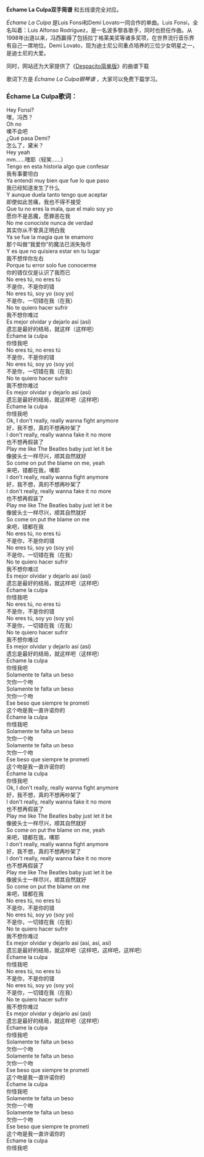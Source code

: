 

**Échame La Culpa双手简谱** 和五线谱完全对应。

_Échame La Culpa_ 是Luis Fonsi和Demi Lovato一同合作的单曲。Luis Fonsi，全名叫着：Luis Alfonso
Rodríguez，是一名波多黎各歌手，同时也担任作曲。从1998年出道以来，冯西赢得了包括拉丁格莱美奖等诸多奖项，在世界流行音乐界有自己一席地位。Demi
Lovato，现为迪士尼公司重点培养的三位少女明星之一，是迪士尼的大爱。

同时，网站还为大家提供了《[Despacito简单版](Music-7713-Despacito简单版-Luis-Fonsi.html
"Despacito简单版")》的曲谱下载

歌词下方是 _Échame La Culpa钢琴谱_ ，大家可以免费下载学习。

### Échame La Culpa歌词：

Hey Fonsi?  
嘿，冯西？  
Oh no  
噢不会吧  
¿Qué pasa Demi?  
怎么了，黛米？  
Hey yeah  
mm……嘿耶（轻笑……）  
Tengo en esta historia algo que confesar  
我有事要坦白  
Ya entendí muy bien que fue lo que paso  
我已经知道发生了什么  
Y aunque duela tanto tengo que aceptar  
即使如此苦痛，我也不得不接受  
Que tu no eres la mala, que el malo soy yo  
愿你不是恶魔，愿罪恶在我  
No me conociste nunca de verdad  
其实你从不曾真正明白我  
Ya se fue la magia que te enamoro  
那个叫做“我爱你”的魔法已消失殆尽  
Y es que no quisiera estar en tu lugar  
我不想伴你左右  
Porque tu error solo fue conocerme  
你的错仅仅是认识了我而已  
No eres tú, no eres tú  
不是你，不是你的错  
No eres tú, soy yo (soy yo)  
不是你，一切错在我（在我）  
No te quiero hacer sufrir  
我不想你难过  
Es mejor olvidar y dejarlo así (así)  
遗忘是最好的结局，就这样（这样吧）  
Échame la culpa  
你怪我吧  
No eres tú, no eres tú  
不是你，不是你的错  
No eres tú, soy yo (soy yo)  
不是你，一切错在我（在我）  
No te quiero hacer sufrir  
我不想你难过  
Es mejor olvidar y dejarlo así (así)  
遗忘是最好的结局，就这样吧（这样吧）  
Échame la culpa  
你怪我吧  
Ok, I don't really, really wanna fight anymore  
好，我不想，真的不想再吵架了  
I don't really, really wanna fake it no more  
也不想再假装了  
Play me like The Beatles baby just let it be  
像披头士一样尽兴，顺其自然就好  
So come on put the blame on me, yeah  
来吧，错都在我，噢耶  
I don't really, really wanna fight anymore  
好，我不想，真的不想再吵架了  
I don't really, really wanna fake it no more  
也不想再假装了  
Play me like The Beatles baby just let it be  
像披头士一样尽兴，顺其自然就好  
So come on put the blame on me  
来吧，错都在我  
No eres tú, no eres tú  
不是你，不是你的错  
No eres tú, soy yo (soy yo)  
不是你，一切错在我（在我）  
No te quiero hacer sufrir  
我不想你难过  
Es mejor olvidar y dejarlo así (así)  
遗忘是最好的结局，就这样吧（这样吧）  
Échame la culpa  
你怪我吧  
No eres tú, no eres tú  
不是你，不是你的错  
No eres tú, soy yo (soy yo)  
不是你，一切错在我（在我）  
No te quiero hacer sufrir  
我不想你难过  
Es mejor olvidar y dejarlo así (así)  
遗忘是最好的结局，就这样吧（这样吧）  
Échame la culpa  
你怪我吧  
Solamente te falta un beso  
欠你一个吻  
Solamente te falta un beso  
欠你一个吻  
Ese beso que siempre te prometí  
这个吻是我一直许诺你的  
Échame la culpa  
你怪我吧  
Solamente te falta un beso  
欠你一个吻  
Solamente te falta un beso  
欠你一个吻  
Ese beso que siempre te prometí  
这个吻是我一直许诺你的  
Échame la culpa  
你怪我吧  
Ok, I don't really, really wanna fight anymore  
好，我不想，真的不想再吵架了  
I don't really, really wanna fake it no more  
也不想再假装了  
Play me like The Beatles baby just let it be  
像披头士一样尽兴，顺其自然就好  
So come on put the blame on me, yeah  
来吧，错都在我，噢耶  
I don't really, really wanna fight anymore  
好，我不想，真的不想再吵架了  
I don't really, really wanna fake it no more  
也不想再假装了  
Play me like The Beatles baby just let it be  
像披头士一样尽兴，顺其自然就好  
So come on put the blame on me  
来吧，错都在我  
No eres tú, no eres tú  
不是你，不是你的错  
No eres tú, soy yo (soy yo)  
不是你，一切错在我（在我）  
No te quiero hacer sufrir  
我不想你难过  
Es mejor olvidar y dejarlo así (así, así, así)  
遗忘是最好的结局，就这样吧（这样吧，这样吧，这样吧）  
Échame la culpa  
你怪我吧  
No eres tú, no eres tú  
不是你，不是你的错  
No eres tú, soy yo (soy yo)  
不是你，一切错在我（在我）  
No te quiero hacer sufrir  
我不想你难过  
Es mejor olvidar y dejarlo así (así)  
遗忘是最好的结局，就这样吧（这样吧）  
Échame la culpa  
你怪我吧  
Solamente te falta un beso  
欠你一个吻  
Solamente te falta un beso  
欠你一个吻  
Ese beso que siempre te prometí  
这个吻是我一直许诺你的  
Échame la culpa  
你怪我吧  
Solamente te falta un beso  
欠你一个吻  
Solamente te falta un beso  
欠你一个吻  
Ese beso que siempre te prometí  
这个吻是我一直许诺你的  
Échame la culpa  
你怪我吧

